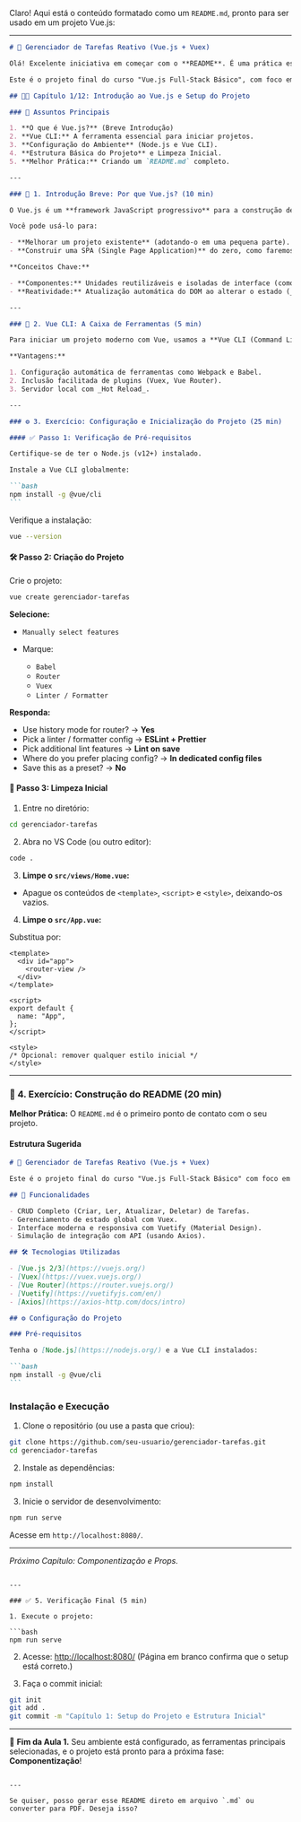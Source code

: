 Claro! Aqui está o conteúdo formatado como um `README.md`, pronto para ser usado em um projeto Vue.js:

---

````markdown
# 📝 Gerenciador de Tarefas Reativo (Vue.js + Vuex)

Olá! Excelente iniciativa em começar com o **README**. É uma prática essencial para qualquer projeto profissional, pois documenta o ambiente e o processo de _setup_.

Este é o projeto final do curso "Vue.js Full-Stack Básico", com foco em **Vue.js**, **Vuex**, **Vuetify**, **Vue Router** e **Axios**.

## 👨‍🏫 Capítulo 1/12: Introdução ao Vue.js e Setup do Projeto

### 🧩 Assuntos Principais

1. **O que é Vue.js?** (Breve Introdução)
2. **Vue CLI:** A ferramenta essencial para iniciar projetos.
3. **Configuração do Ambiente** (Node.js e Vue CLI).
4. **Estrutura Básica do Projeto** e Limpeza Inicial.
5. **Melhor Prática:** Criando um `README.md` completo.

---

### 📌 1. Introdução Breve: Por que Vue.js? (10 min)

O Vue.js é um **framework JavaScript progressivo** para a construção de interfaces de usuário. O termo "progressivo" significa que ele é projetado para ser **adotado incrementalmente**.

Você pode usá-lo para:

- **Melhorar um projeto existente** (adotando-o em uma pequena parte).
- **Construir uma SPA (Single Page Application)** do zero, como faremos neste projeto.

**Conceitos Chave:**

- **Componentes:** Unidades reutilizáveis e isoladas de interface (como nosso futuro `<TaskItem/>`).
- **Reatividade:** Atualização automática do DOM ao alterar o estado (_data_) de um componente.

---

### 🧰 2. Vue CLI: A Caixa de Ferramentas (5 min)

Para iniciar um projeto moderno com Vue, usamos a **Vue CLI (Command Line Interface)**.

**Vantagens:**

1. Configuração automática de ferramentas como Webpack e Babel.
2. Inclusão facilitada de plugins (Vuex, Vue Router).
3. Servidor local com _Hot Reload_.

---

### ⚙️ 3. Exercício: Configuração e Inicialização do Projeto (25 min)

#### ✅ Passo 1: Verificação de Pré-requisitos

Certifique-se de ter o Node.js (v12+) instalado.

Instale a Vue CLI globalmente:

```bash
npm install -g @vue/cli
```
````

Verifique a instalação:

```bash
vue --version
```

#### 🛠️ Passo 2: Criação do Projeto

Crie o projeto:

```bash
vue create gerenciador-tarefas
```

**Selecione:**

- `Manually select features`
- Marque:

  - `Babel`
  - `Router`
  - `Vuex`
  - `Linter / Formatter`

**Responda:**

- Use history mode for router? → **Yes**
- Pick a linter / formatter config → **ESLint + Prettier**
- Pick additional lint features → **Lint on save**
- Where do you prefer placing config? → **In dedicated config files**
- Save this as a preset? → **No**

#### 🧹 Passo 3: Limpeza Inicial

1. Entre no diretório:

```bash
cd gerenciador-tarefas
```

2. Abra no VS Code (ou outro editor):

```bash
code .
```

3. **Limpe o `src/views/Home.vue`:**

- Apague os conteúdos de `<template>`, `<script>` e `<style>`, deixando-os vazios.

4. **Limpe o `src/App.vue`:**

Substitua por:

```vue
<template>
  <div id="app">
    <router-view />
  </div>
</template>

<script>
export default {
  name: "App",
};
</script>

<style>
/* Opcional: remover qualquer estilo inicial */
</style>
```

---

### 🧾 4. Exercício: Construção do README (20 min)

**Melhor Prática:** O `README.md` é o primeiro ponto de contato com o seu projeto.

#### Estrutura Sugerida

````markdown
# 📝 Gerenciador de Tarefas Reativo (Vue.js + Vuex)

Este é o projeto final do curso "Vue.js Full-Stack Básico" com foco em **Vue.js**, **Vuex**, **Vuetify**, **Vue Router** e **Axios**.

## 🚀 Funcionalidades

- CRUD Completo (Criar, Ler, Atualizar, Deletar) de Tarefas.
- Gerenciamento de estado global com Vuex.
- Interface moderna e responsiva com Vuetify (Material Design).
- Simulação de integração com API (usando Axios).

## 🛠️ Tecnologias Utilizadas

- [Vue.js 2/3](https://vuejs.org/)
- [Vuex](https://vuex.vuejs.org/)
- [Vue Router](https://router.vuejs.org/)
- [Vuetify](https://vuetifyjs.com/en/)
- [Axios](https://axios-http.com/docs/intro)

## ⚙️ Configuração do Projeto

### Pré-requisitos

Tenha o [Node.js](https://nodejs.org/) e a Vue CLI instalados:

```bash
npm install -g @vue/cli
```
````

### Instalação e Execução

1. Clone o repositório (ou use a pasta que criou):

```bash
git clone https://github.com/seu-usuario/gerenciador-tarefas.git
cd gerenciador-tarefas
```

2. Instale as dependências:

```bash
npm install
```

3. Inicie o servidor de desenvolvimento:

```bash
npm run serve
```

Acesse em `http://localhost:8080/`.

---

_Próximo Capítulo: Componentização e Props._

````

---

### ✅ 5. Verificação Final (5 min)

1. Execute o projeto:

```bash
npm run serve
````

2. Acesse: [http://localhost:8080/](http://localhost:8080/)
   (Página em branco confirma que o setup está correto.)

3. Faça o commit inicial:

```bash
git init
git add .
git commit -m "Capítulo 1: Setup do Projeto e Estrutura Inicial"
```

---

🎉 **Fim da Aula 1.** Seu ambiente está configurado, as ferramentas principais selecionadas, e o projeto está pronto para a próxima fase: **Componentização**!

```

---

Se quiser, posso gerar esse README direto em arquivo `.md` ou converter para PDF. Deseja isso?
```
